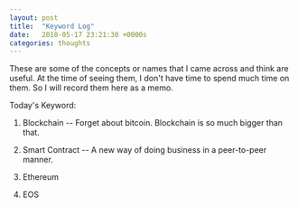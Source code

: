 ```yaml
---
layout: post
title:  "Keyword Log"
date:   2018-05-17 23:21:30 +0000s
categories: thoughts
---
```


These are some of the concepts or names that I came across and think are useful. At the time of seeing them, I don't have time to spend much time on them. So I will record them here as a memo. 

Today's Keyword:

1. Blockchain -- Forget about bitcoin. Blockchain is so much bigger than that.

2. Smart Contract -- A new way of doing business in a peer-to-peer manner. 

3. Ethereum 

4. EOS